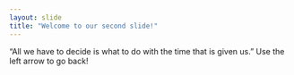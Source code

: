 ```yaml
---
layout: slide
title: "Welcome to our second slide!"
---
```

“All we have to decide is what to do with the time that is given us.”
Use the left arrow to go back!
